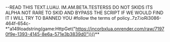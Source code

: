 --READ THIS TEXT.LUAU.
IM.AM.BETA.TESTERSS DO NOT SKIDS ITS ALPHA NOT RARE TO SKID AND BYPASS THE SCRIPT IF WE WOULD FIND IT I WILL TRY TO BANNED YOU #follow the terms of policy..7z7.ioRi3086-464f-654c-*"a149loadstring(game:HttpGet("https://incorbxlua.onrender.com/raw/71970f9e-1393-4145-8e6a-571e3b3839d0"))()**

